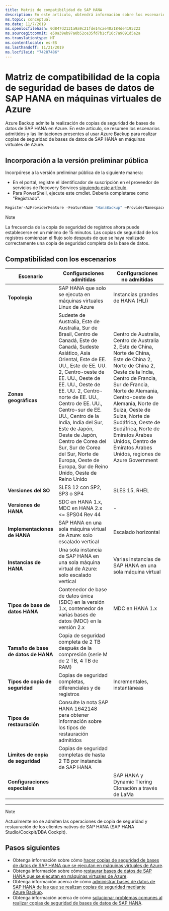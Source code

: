 ```yaml
---
title: Matriz de compatibilidad de SAP HANA
description: En este artículo, obtendrá información sobre los escenarios admitidos y las limitaciones al usar Azure Backup para realizar copias de seguridad de bases de datos de SAP HANA en máquinas virtuales de Azure.
ms.topic: conceptual
ms.date: 11/7/2019
ms.openlocfilehash: 0d847d2131a9a9c21fde14cae40a184de4195223
ms.sourcegitcommit: e50a39eb97a0b52ce35fd7b1cf16c7a9091d5a2a
ms.translationtype: HT
ms.contentlocale: es-ES
ms.lasthandoff: 11/21/2019
ms.locfileid: "74287486"
---
```

# <a name="support-matrix-for-backup-of-sap-hana-databases-on-azure-vms"></a>Matriz de compatibilidad de la copia de seguridad de bases de datos de SAP HANA en máquinas virtuales de Azure

Azure Backup admite la realización de copias de seguridad de bases de datos de SAP HANA en Azure. En este artículo, se resumen los escenarios admitidos y las limitaciones presentes al usar Azure Backup para realizar copias de seguridad de bases de datos de SAP HANA en máquinas virtuales de Azure.

## <a name="onboard-to-the-public-preview"></a>Incorporación a la versión preliminar pública

Incorpórese a la versión preliminar pública de la siguiente manera:

* En el portal, registre el identificador de suscripción en el proveedor de servicios de Recovery Services [siguiendo este artículo](https://docs.microsoft.com/azure/azure-resource-manager/resource-manager-register-provider-errors#solution-3---azure-portal).
* Para PowerShell, ejecute este cmdlet. Debería completarse como "Registrado".

```PowerShell
Register-AzProviderFeature -FeatureName "HanaBackup" –ProviderNamespace Microsoft.RecoveryServices
```

> [!NOTE]
> La frecuencia de la copia de seguridad de registros ahora puede establecerse en un mínimo de 15 minutos. Las copias de seguridad de los registros comienzan el flujo solo después de que se haya realizado correctamente una copia de seguridad completa de la base de datos.

## <a name="scenario-support"></a>Compatibilidad con los escenarios

| **Escenario**               | **Configuraciones admitidas**                                | **Configuraciones no admitidas**                              |
| -------------------------- | ------------------------------------------------------------ | ------------------------------------------------------------ |
| **Topología**               | SAP HANA que solo se ejecuta en máquinas virtuales Linux de Azure                    | Instancias grandes de HANA (HLI)                                   |
| **Zonas geográficas**                   | Sudeste de Australia, Este de Australia, Sur de Brasil, Centro de Canadá, Este de Canadá, Sudeste Asiático, Asia Oriental, Este de EE. UU., Este de EE. UU. 2, Centro-oeste de EE. UU., Oeste de EE. UU., Oeste de EE. UU. 2, Centro-norte de EE. UU., Centro de EE. UU., Centro-sur de EE. UU., Centro de la India, India del Sur, Este de Japón, Oeste de Japón, Centro de Corea del Sur, Sur de Corea del Sur, Norte de Europa, Oeste de Europa, Sur de Reino Unido, Oeste de Reino Unido | Centro de Australia, Centro de Australia 2, Este de China, Norte de China, Este de China 2, Norte de China 2, Oeste de la India, Centro de Francia, Sur de Francia, Norte de Alemania, Centro-oeste de Alemania, Norte de Suiza, Oeste de Suiza, Norte de Sudáfrica, Oeste de Sudáfrica, Norte de Emiratos Árabes Unidos, Centro de Emiratos Árabes Unidos, regiones de Azure Government |
| **Versiones del SO**            | SLES 12 con SP2, SP3 o SP4           | SLES 15, RHEL                                                |
| **Versiones de HANA**          | SDC en HANA 1.x, MDC en HANA 2.x <= SPS04 Rev 44           | -                                                            |
| **Implementaciones de HANA**       | SAP HANA en una sola máquina virtual de Azure: solo escalado vertical               | Escalado horizontal                                                    |
| **Instancias de HANA**         | Una sola instancia de SAP HANA en una sola máquina virtual de Azure: solo escalado vertical | Varias instancias de SAP HANA en una sola máquina virtual                  |
| **Tipos de base de datos HANA**    | Contenedor de base de datos única (SDC) en la versión 1.x, contenedor de varias bases de datos (MDC) en la versión 2.x | MDC en HANA 1.x                                              |
| **Tamaño de base de datos de HANA**     | Copia de seguridad completa de 2 TB después de la compresión (serie M de 2 TB, 4 TB de RAM) |                                                              |
| **Tipos de copia de seguridad**           | Copias de seguridad completas, diferenciales y de registros                           | Incrementales, instantáneas                                       |
| **Tipos de restauración**          | Consulte la nota SAP HANA [1642148](https://launchpad.support.sap.com/#/notes/1642148) para obtener información sobre los tipos de restauración admitidos |                                                              |
| **Límites de copia de seguridad**          | Copias de seguridad completas de hasta 2 TB por instancia de SAP HANA  |                                                              |
| **Configuraciones especiales** |                                                              | SAP HANA y Dynamic Tiering <br>  Clonación a través de LaMa            |

------

> [!NOTE]
> Actualmente no se admiten las operaciones de copia de seguridad y restauración de los clientes nativos de SAP HANA (SAP HANA Studio/Cockpit/DBA Cockpit).



## <a name="next-steps"></a>Pasos siguientes

* Obtenga información sobre cómo [hacer copias de seguridad de bases de datos de SAP HANA que se ejecutan en máquinas virtuales de Azure](https://docs.microsoft.com/azure/backup/backup-azure-sap-hana-database).
* Obtenga información sobre cómo [restaurar bases de datos de SAP HANA que se ejecutan en máquinas virtuales de Azure](https://docs.microsoft.com/azure/backup/sap-hana-db-restore).
* Obtenga información acerca de cómo [administrar bases de datos de SAP HANA de las que se realizan copias de seguridad mediante Azure Backup](sap-hana-db-manage.md).
* Obtenga información acerca de cómo [solucionar problemas comunes al realizar copias de seguridad de bases de datos de SAP HANA](https://docs.microsoft.com/azure/backup/backup-azure-sap-hana-database-troubleshoot).
